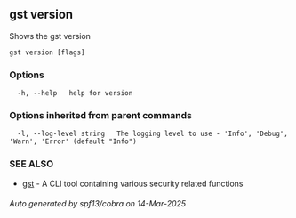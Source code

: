 ## gst version

Shows the gst version

```
gst version [flags]
```

### Options

```
  -h, --help   help for version
```

### Options inherited from parent commands

```
  -l, --log-level string   The logging level to use - 'Info', 'Debug', 'Warn', 'Error' (default "Info")
```

### SEE ALSO

* [gst](gst.md)	 - A CLI tool containing various security related functions

###### Auto generated by spf13/cobra on 14-Mar-2025
